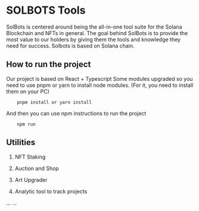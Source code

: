 
# SOLBOTS Tools

SolBots is centered around being the all-in-one tool suite for the Solana Blockchain and NFTs in general. The goal behind SolBots is to provide the most value to our holders by giving them the tools and knowledge they need for success.
Solbots is based on Solana chain.

## How to run the project

Our project is based on React + Typescript
Some modules upgraded so you need to use pnpm or yarn to install node modules. (For it, you need to install them on your PC)

```
    pnpm install or yarn install
```

And then you can use npm instructions to run the project

```
    npm run
```


## Utilities

1. NFT Staking

2. Auction and Shop

3. Art Upgrader

4. Analytic tool to track projects

... ...
